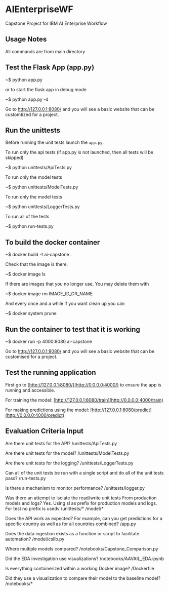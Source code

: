 # AIEnterpriseWF
Capstone Project for IBM AI Enterprise Workflow

## Usage Notes

All commands are from main directory 

Test the Flask App (app.py)
--------------------------

~$ python app.py

or to start the flask app in debug mode
   
~$ python app.py -d

Go to http://127.0.0.1:8080/ and you will see a basic website that can be customtized for a project.


Run the unittests
-------------------

Before running the unit tests launch the `app.py`.

To run only the api tests (if app.py is not launched, then all tests will be skipped)

~$ python unittests/ApiTests.py


To run only the model tests

~$ python unittests/ModelTests.py


To run only the model tests

~$ python unittests/LoggerTests.py


To run all of the tests

~$ python run-tests.py


To build the docker container
--------------------------------

~$ docker build -t ai-capstone .

Check that the image is there.

~$ docker image ls

If there are images that you no longer use, You may delete them with

~$ docker image rm IMAGE_ID_OR_NAME

And every once and a while if you want clean up you can

~$ docker system prune


Run the container to test that it is working
----------------------------------------------

~$ docker run -p 4000:8080 ai-capstone

Go to http://127.0.0.1:8080/ and you will see a basic website that can be customised for a project.


Test the running application
------------------------------

First go to [http://127.0.0.1:8080/](http://0.0.0.0:4000/) to ensure the app is running and accessible.

For training the model: [http://127.0.0.1:8080/train](http://0.0.0.0:4000/train)

For making predictions using the model: [http://127.0.0.1:8080/predict](http://0.0.0.0:4000/predict)


## Evaluation Criteria Input

Are there unit tests for the API?
/unittests/ApiTests.py

Are there unit tests for the model?
/unittests/ModelTests.py

Are there unit tests for the logging?
/unittests/LoggerTests.py

Can all of the unit tests be run with a single script and do all of the unit tests pass?
/run-tests.py

Is there a mechanism to monitor performance?
/unittests/logger.py

Was there an attempt to isolate the read/write unit tests From production models and logs?
Yes. Using sl as prefix for production models and logs. For test no prefix is usedv
/unittests/*
/model/*

Does the API work as expected? For example, can you get predictions for a specific country as well as for all countries combined?
/app.py
 
Does the data ingestion exists as a function or script to facilitate automation?
/model/cslib.py

Where multiple models compared?
/notebooks/Capstone_Comparison.py

Did the EDA investigation use visualizations?
/notebooks/AAVAIL_EDA.ipynb

Is everything containerized within a working Docker image?
/Dockerfile

Did they use a visualization to compare their model to the baseline model?
/notebooks/*
